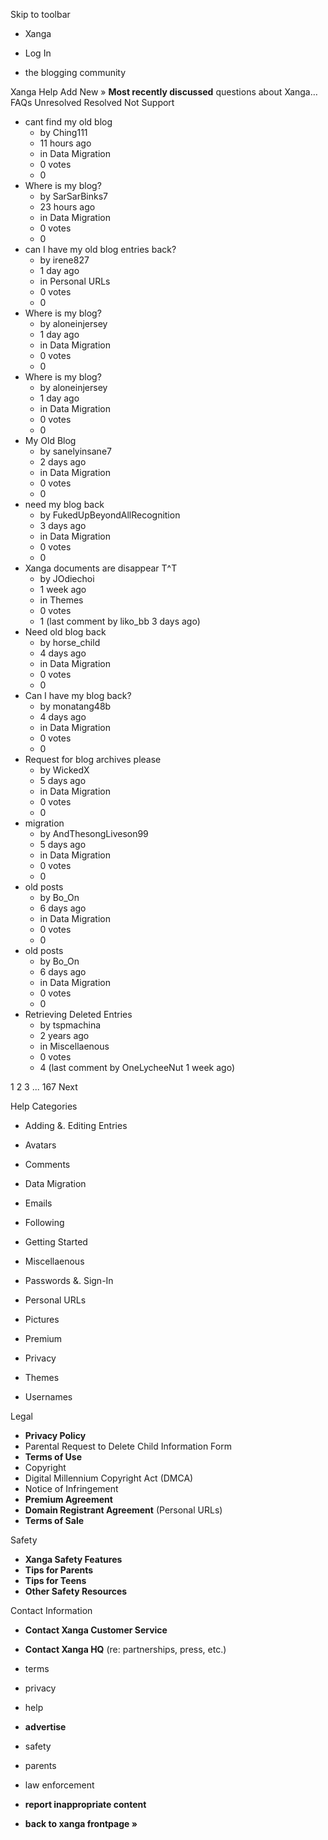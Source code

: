 Skip to toolbar

*   Xanga

*   Log In

*   the blogging community

Xanga Help Add New » **Most recently discussed** questions about Xanga… FAQs Unresolved Resolved Not Support

*   cant find my old blog
    *   by Ching111
    *   11 hours ago
    *   in Data Migration
    *   0 votes
    *   0
*   Where is my blog?
    *   by SarSarBinks7
    *   23 hours ago
    *   in Data Migration
    *   0 votes
    *   0
*   can I have my old blog entries back?
    *   by irene827
    *   1 day ago
    *   in Personal URLs
    *   0 votes
    *   0
*   Where is my blog?
    *   by aloneinjersey
    *   1 day ago
    *   in Data Migration
    *   0 votes
    *   0
*   Where is my blog?
    *   by aloneinjersey
    *   1 day ago
    *   in Data Migration
    *   0 votes
    *   0
*   My Old Blog
    *   by sanelyinsane7
    *   2 days ago
    *   in Data Migration
    *   0 votes
    *   0
*   need my blog back
    *   by FukedUpBeyondAllRecognition
    *   3 days ago
    *   in Data Migration
    *   0 votes
    *   0
*   Xanga documents are disappear T^T
    *   by JOdiechoi
    *   1 week ago
    *   in Themes
    *   0 votes
    *   1 (last comment by liko\_bb 3 days ago)
*   Need old blog back
    *   by horse\_child
    *   4 days ago
    *   in Data Migration
    *   0 votes
    *   0
*   Can I have my blog back?
    *   by monatang48b
    *   4 days ago
    *   in Data Migration
    *   0 votes
    *   0
*   Request for blog archives please
    *   by WickedX
    *   5 days ago
    *   in Data Migration
    *   0 votes
    *   0
*   migration
    *   by AndThesongLiveson99
    *   5 days ago
    *   in Data Migration
    *   0 votes
    *   0
*   old posts
    *   by Bo\_On
    *   6 days ago
    *   in Data Migration
    *   0 votes
    *   0
*   old posts
    *   by Bo\_On
    *   6 days ago
    *   in Data Migration
    *   0 votes
    *   0
*   Retrieving Deleted Entries
    *   by tspmachina
    *   2 years ago
    *   in Miscellaenous
    *   0 votes
    *   4 (last comment by OneLycheeNut 1 week ago)

1 2 3 ... 167 Next

Help Categories

*   Adding &. Editing Entries
*   Avatars
*   Comments
*   Data Migration
*   Emails
*   Following
*   Getting Started
*   Miscellaenous

*   Passwords &. Sign-In
*   Personal URLs
*   Pictures
*   Premium
*   Privacy
*   Themes
*   Usernames

Legal

*   **Privacy Policy**
*   Parental Request to Delete Child Information Form
*   **Terms of Use**
*   Copyright
*   Digital Millennium Copyright Act (DMCA)
*   Notice of Infringement
*   **Premium Agreement**
*   **Domain Registrant Agreement** (Personal URLs)
*   **Terms of Sale**

Safety

*   **Xanga Safety Features**
*   **Tips for Parents**
*   **Tips for Teens**
*   **Other Safety Resources**

Contact Information

*   **Contact Xanga Customer Service**
*   **Contact Xanga HQ** (re: partnerships, press, etc.)

*   terms
*   privacy
*   help
*   **advertise**

*   safety
*   parents
*   law enforcement
*   **report inappropriate content**

*   **back to xanga frontpage »**